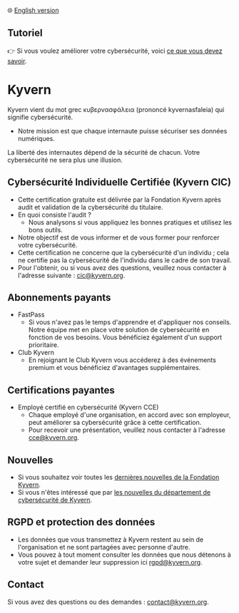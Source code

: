 🌐 [English version](https://github.com/kyvernfoundation/kyvern)

## Tutoriel
👉 Si vous voulez améliorer votre cybersécurité, voici [ce que vous devez savoir](https://github.com/kyvernfoundation/kyvern/tree/main/fr/cours).

# Kyvern
Kyvern vient du mot grec κυβερνασφάλεια (prononcé kyvernasfaleia) qui signifie cybersécurité.
- Notre mission est que chaque internaute puisse sécuriser ses données numériques.

La liberté des internautes dépend de la sécurité de chacun.
Votre cybersécurité ne sera plus une illusion.
## Cybersécurité Individuelle Certifiée (Kyvern CIC)
- Cette certification gratuite est délivrée par la Fondation Kyvern après audit et validation de la cybersécurité du titulaire.
- En quoi consiste l'audit ?
  - Nous analysons si vous appliquez les bonnes pratiques et utilisez les bons outils.
- Notre objectif est de vous informer et de vous former pour renforcer votre cybersécurité.
- Cette certification ne concerne que la cybersécurité d'un individu ; cela ne certifie pas la cybersécurité de l'individu dans le cadre de son travail.
- Pour l'obtenir, ou si vous avez des questions, veuillez nous contacter à l'adresse suivante : cic@kyvern.org.
## Abonnements payants
- FastPass
	- Si vous n'avez pas le temps d'apprendre et d'appliquer nos conseils. Notre équipe met en place votre solution de cybersécurité en fonction de vos besoins. Vous bénéficiez également d'un support prioritaire.
- Club Kyvern
	- En rejoignant le Club Kyvern vous accéderez à des événements premium et vous bénéficiez d'avantages supplémentaires.
## Certifications payantes
- Employé certifié en cybersécurité (Kyvern CCE)
  - Chaque employé d'une organisation, en accord avec son employeur, peut améliorer sa cybersécurité grâce à cette certification.
  - Pour recevoir une présentation, veuillez nous contacter à l'adresse cce@kyvern.org.
## Nouvelles
- Si vous souhaitez voir toutes les [dernières nouvelles de la Fondation Kyvern](https://github.com/kyvernfoundation/news).
- Si vous n'êtes intéressé que par [les nouvelles du département de cybersécurité de Kyvern](https://github.com/kyvernfoundation/kyvern/tree/main/news).
## RGPD et protection des données
- Les données que vous transmettez à Kyvern restent au sein de l'organisation et ne sont partagées avec personne d'autre.
- Vous pouvez à tout moment consulter les données que nous détenons à votre sujet et demander leur suppression ici rgpd@kyvern.org.
## Contact
Si vous avez des questions ou des demandes : contact@kyvern.org.
